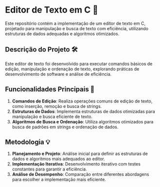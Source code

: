 # Editor de Texto em C 📝

Este repositório contém a implementação de um editor de texto em C, projetado para manipulação e busca de texto com eficiência, utilizando estruturas de dados adequadas e algoritmos otimizados.

## Descrição do Projeto 🛠️

Este editor de texto foi desenvolvido para executar comandos básicos de edição, manipulação e ordenação de texto, explorando práticas de desenvolvimento de software e análise de eficiência. 

## Funcionalidades Principais 🎯

1. **Comandos de Edição**: Realiza operações comuns de edição de texto, como inserção, remoção e busca de strings.
2. **Estruturas de Dados**: Implementa estruturas de dados otimizadas para manipulação e busca eficiente de texto.
3. **Algoritmos de Busca e Ordenação**: Utiliza algoritmos otimizados para busca de padrões em strings e ordenação de dados.

## Metodologia 💡

1. **Planejamento e Projeto**: Análise inicial para definir as estruturas de dados e algoritmos mais adequados ao editor.
2. **Implementação Iterativa**: Desenvolvimento iterativo com testes constantes para garantir a eficiência.
3. **Análise de Desempenho**: Comparação entre diferentes abordagens para escolher a implementação mais eficiente.
